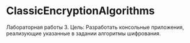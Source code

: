 # ClassicEncryptionAlgorithms
Лабораторная работы 3. Цель: Разработать консольные приложения, реализующие указанные в задании алгоритмы шифрования.
